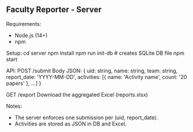 ## Faculty Reporter - Server

Requirements:

- Node.js (14+)
- npm

Setup:
cd server
npm install
npm run init-db # creates SQLite DB file
npm start

API:
POST /submit
Body JSON: {
uid: string,
name: string,
team: string,
report_date: 'YYYY-MM-DD',
activities: [{ name: 'Activity name', count: '20 papers' }, ...]
}

GET /export
Download the aggregated Excel (reports.xlsx)

Notes:

- The server enforces one submission per (uid, report_date).
- Activities are stored as JSON in DB and Excel.
